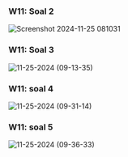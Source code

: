 ### W11: Soal 2

![Screenshot 2024-11-25 081031](https://github.com/user-attachments/assets/857acdb0-0ff1-4792-84e9-ef5bc4540be3)
### W11: Soal 3
![11-25-2024 (09-13-35)](https://github.com/user-attachments/assets/d019f047-3213-4217-934b-911eeb5a855d)

### W11: soal 4
![11-25-2024 (09-31-14)](https://github.com/user-attachments/assets/42b0ea22-3170-4476-ac78-35fc34c8b75e)

### W11: soal 5
![11-25-2024 (09-36-33)](https://github.com/user-attachments/assets/79c03fa2-24b7-4d78-818f-11a32c807a84)
